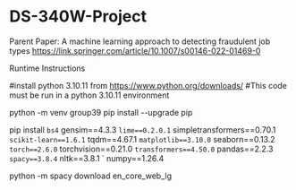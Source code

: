 # DS-340W-Project 
Parent Paper:
A machine learning approach to detecting fraudulent job types
https://link.springer.com/article/10.1007/s00146-022-01469-0


Runtime Instructions

#install python 3.10.11 from https://www.python.org/downloads/
#This code must be run in a python 3.10.11 environment

python -m venv group39
pip install --upgrade pip

pip install `
  bs4 `
  gensim==4.3.3 `
  lime==0.2.0.1 `
  simpletransformers==0.70.1 `
  scikit-learn==1.6.1 `
  tqdm==4.67.1 `
  matplotlib==3.10.0 `
  seaborn==0.13.2 `
  torch==2.6.0 `
  torchvision==0.21.0 `
  transformers==4.50.0 `
  pandas==2.2.3 `
  spacy==3.8.4 `
  nltk==3.8.1 `
  numpy==1.26.4

python -m spacy download en_core_web_lg

